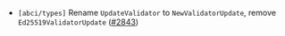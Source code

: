  - `[abci/types]` Rename `UpdateValidator` to `NewValidatorUpdate`, remove
   `Ed25519ValidatorUpdate` ([\#2843](https://github.com/depinnetwork/por-consensus/pull/2843))
